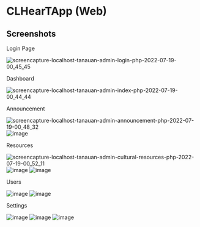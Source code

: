 # CLHearTApp (Web)


## Screenshots

Login Page

![screencapture-localhost-tanauan-admin-login-php-2022-07-19-00_45_45](https://user-images.githubusercontent.com/61033123/179561487-9f6b67e8-a7a3-40ac-bbc3-9e217a2c0490.png)

Dashboard

![screencapture-localhost-tanauan-admin-index-php-2022-07-19-00_44_44](https://user-images.githubusercontent.com/61033123/179561727-be9d7771-bc77-4c5b-8cd8-a246f78c3a49.png)


Announcement

![screencapture-localhost-tanauan-admin-announcement-php-2022-07-19-00_48_32](https://user-images.githubusercontent.com/61033123/179562064-c26de72a-b835-4ea2-ae2a-cf2490016634.png)
![image](https://user-images.githubusercontent.com/61033123/179562010-087be467-5b3f-41f3-b0c3-6a81c075b9be.png)

Resources

![screencapture-localhost-tanauan-admin-cultural-resources-php-2022-07-19-00_52_11](https://user-images.githubusercontent.com/61033123/179562739-da038383-1c29-463e-94dc-e26b8975ec29.png)
![image](https://user-images.githubusercontent.com/61033123/179562917-8a275c91-c645-4934-87f0-dd4791bf996b.png)
![image](https://user-images.githubusercontent.com/61033123/179563145-06c91cb6-f48b-424c-b140-9c374233b906.png)

Users

![image](https://user-images.githubusercontent.com/61033123/191780671-b65da658-f53a-4229-ba05-38a797eb3c9b.png)
![image](https://user-images.githubusercontent.com/61033123/191781306-2a1bbfde-4f4e-44af-ae44-e7ff51982427.png)

Settings

![image](https://user-images.githubusercontent.com/61033123/191781462-2b9e784e-6c98-440a-87f6-d331f0d3c972.png)
![image](https://user-images.githubusercontent.com/61033123/191781601-c51d8af3-d969-47e7-9830-b063997b2b2b.png)
![image](https://user-images.githubusercontent.com/61033123/191781703-b5adb0e7-90b5-45a9-9709-9943af1e482b.png)

